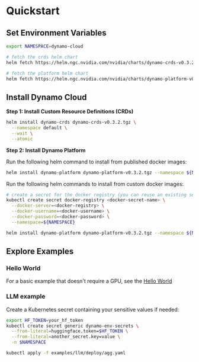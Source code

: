 # Quickstart


## Set Environment Variables

```bash
export NAMESPACE=dynamo-cloud

# fetch the crds helm chart
helm fetch https://helm.ngc.nvidia.com/nvidia/charts/dynamo-crds-v0.3.2.tgz

# fetch the platform helm chart
helm fetch https://helm.ngc.nvidia.com/nvidia/charts/dynamo-platform-v0.3.2.tgz

```

## Install Dynamo Cloud

**Step 1: Install Custom Resource Definitions (CRDs)**

```bash
helm install dynamo-crds dynamo-crds-v0.3.2.tgz \
  --namespace default \
  --wait \
  --atomic
```

**Step 2: Install Dynamo Platform**

Run the following helm command to install from published docker images:

```bash
helm install dynamo-platform dynamo-platform-v0.3.2.tgz --namespace ${NAMESPACE}
```

Run the following helm commands to install from custom docker images:

```bash
# create a secret for the docker registry (you can reuse an existing secret if you have one)
kubectl create secret docker-registry <docker-secret-name> \
  --docker-server=<docker-registry> \
  --docker-username=<docker-username> \
  --docker-password=<docker-password> \
  --namespace=${NAMESPACE}

helm install dynamo-platform dynamo-platform-v0.3.2.tgz --namespace ${NAMESPACE} --set "dynamo-operator.controllerManager.manager.image.repository=<docker-registry>/<image-name>" --set "dynamo-operator.controllerManager.manager.image.tag=<image-tag>" --set "dynamo-operator.imagePullSecrets[0].name=<docker-secret-name>"
```


## Explore Examples

### Hello World

For a basic example that doesn't require a GPU, see the [Hello World](../../examples/hello_world.md)

### LLM example
Create a Kubernetes secret containing your sensitive values if needed:

```bash
export HF_TOKEN=your_hf_token
kubectl create secret generic dynamo-env-secrets \
  --from-literal=huggingface.token=$HF_TOKEN \
  --from-literal=another_secret.key=value \
  -n $NAMESPACE
```

```bash
kubectl apply -f examples/llm/deploy/agg.yaml
```

